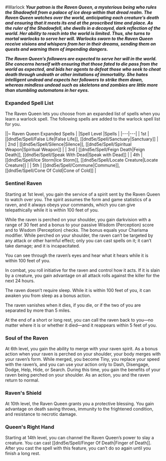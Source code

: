 #Warlock
***Your patron is the Raven Queen, a mysterious being who rules the Shadowfell from a palace of ice deep within that dread realm. The Raven Queen watches over the world, anticipating each creature’s death and ensuring that it meets its end at the proscribed time and place. As the ruler of the Shadowfell, she dwells in a decayed, dark reflection of the world. Her ability to reach into the world is limited. Thus, she turns to mortal warlocks to serve her will. Warlocks sworn to the Raven Queen receive visions and whispers from her in their dreams, sending them on quests and warning them of impending dangers.***

***The Raven Queen’s followers are expected to serve her will in the world. She concerns herself with ensuring that those fated to die pass from the world as expected, and bids her agents to defeat those who seek to cheat death through undeath or other imitations of immortality. She hates intelligent undead and expects her followers to strike them down, whereas mindless undead such as skeletons and zombies are little more than stumbling automatons in her eyes.***

### Expanded Spell List
The Raven Queen lets you choose from an expanded list of spells when you learn a warlock spell. The following spells are added to the warlock spell list for you.

||~ Raven Queen Expanded Spells |
|Spell Level |Spells |
|---|---|
| 1st | [[dnd5e/Spell/False Life\|False Life]], [[dnd5e/Spell/Sanctuary\|Sanctuary]] |
| 2nd | [[dnd5e/Spell/Silence\|Silence]], [[dnd5e/Spell/Spiritual Weapon\|Spiritual Weapon]] |
| 3rd | [[dnd5e/Spell/Feign Death\|Feign Death]], [[dnd5e/Spell/Speak With Dead\|Speak with Dead]] |
| 4th | [[dnd5e/Spell/Ice Storm\|Ice Storm]], [[dnd5e/Spell/Locate Creature\|Locate Creature]] |
| 5th | [[dnd5e/Spell/Commune\|Commune]], [[dnd5e/Spell/Cone Of Cold\|Cone of Cold]] |

### Sentinel Raven
Starting at 1st level, you gain the service of a spirit sent by the Raven Queen to watch over you. The spirit assumes the form and game statistics of a raven, and it always obeys your commands, which you can give telepathically while it is within 100 feet of you.

While the raven is perched on your shoulder, you gain darkvision with a range of 30 feet and a bonus to your passive Wisdom (Perception) score and to Wisdom (Perception) checks. The bonus equals your Charisma modifier. While perched on your shoulder, the raven can’t be targeted by any attack or other harmful effect; only you can cast spells on it; it can’t take damage; and it is incapacitated.

You can see through the raven’s eyes and hear what it hears while it is within 100 feet of you.

In combat, you roll initiative for the raven and control how it acts. If it is slain by a creature, you gain advantage on all attack rolls against the killer for the next 24 hours.

The raven doesn’t require sleep. While it is within 100 feet of you, it can awaken you from sleep as a bonus action.

The raven vanishes when it dies, if you die, or if the two of you are separated by more than 5 miles.

At the end of a short or long rest, you can call the raven back to you—no matter where it is or whether it died—and it reappears within 5 feet of you.

### Soul of the Raven
At 6th level, you gain the ability to merge with your raven spirit. As a bonus action when your raven is perched on your shoulder, your body merges with your raven’s form. While merged, you become Tiny, you replace your speed with the raven’s, and you can use your action only to Dash, Disengage, Dodge, Help, Hide, or Search. During this time, you gain the benefits of your raven being perched on your shoulder. As an action, you and the raven return to normal.

### Raven's Shield
At 10th level, the Raven Queen grants you a protective blessing. You gain advantage on death saving throws, immunity to the frightened condition, and resistance to necrotic damage.

### Queen's Right Hand
Starting at 14th level, you can channel the Raven Queen’s power to slay a creature. You can cast [[dnd5e/Spell/Finger Of Death\|Finger of Death]]. After you cast the spell with this feature, you can’t do so again until you finish a long rest.